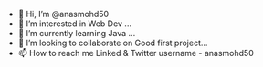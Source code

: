 - 👋 Hi, I’m @anasmohd50
- 👀 I’m interested in Web Dev ...
- 🌱 I’m currently learning Java  ...
- 💞️ I’m looking to collaborate on Good first project...
- 📫 How to reach me Linked & Twitter username - anasmohd50

<!---
anasmohd50/anasmohd50 is a ✨ special ✨ repository because its `README.md` (this file) appears on your GitHub profile.
You can click the Preview link to take a look at your changes.
--->
